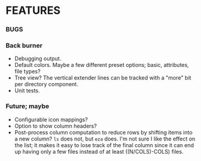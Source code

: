 # FEATURES

### BUGS

### Back burner
- Debugging output.
- Default colors.  Maybe a few different preset options; basic, attributes, file types?
- Tree view?  The vertical extender lines can be tracked with a "more" bit per directory component.
- Unit tests.

### Future; maybe
- Configurable icon mappings?
- Option to show column headers?
- Post-process column computation to reduce rows by shifting items into a new column?  `ls` does not, but `eza` does.  I'm not sure I like the effect on the list; it makes it easy to lose track of the final column since it can end up having only a few files instead of at least ((N/COLS)-COLS) files.

